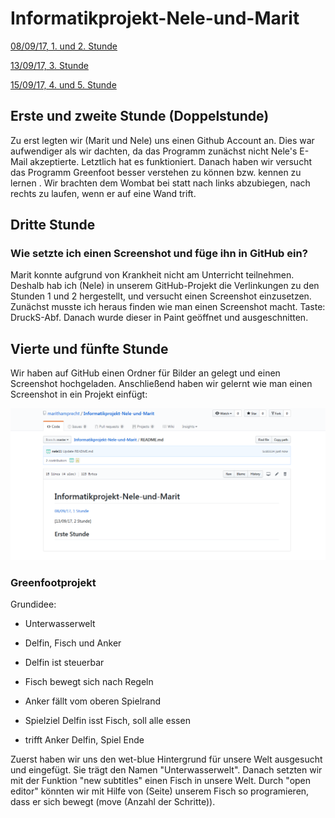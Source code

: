 # Informatikprojekt-Nele-und-Marit
[08/09/17, 1. und 2. Stunde](#1)

[13/09/17, 3. Stunde](#2)


[15/09/17, 4. und 5. Stunde](#3)






## Erste und zweite Stunde<a name="1"></a> (Doppelstunde)

Zu erst legten wir (Marit und Nele) uns einen Github Account an. Dies war aufwendiger als wir dachten, da das Programm zunächst nicht Nele's E-Mail akzeptierte. Letztlich hat es funktioniert.
Danach haben wir versucht das Programm Greenfoot besser verstehen zu können bzw. kennen zu lernen . Wir brachten dem Wombat bei statt nach links abzubiegen, nach rechts zu laufen, wenn er auf eine Wand trift.








## Dritte Stunde<a name="2"></a>

### Wie setzte ich einen Screenshot und füge ihn in GitHub ein?

Marit konnte aufgrund von Krankheit nicht am Unterricht teilnehmen. Deshalb hab ich (Nele) in unserem GitHub-Projekt die Verlinkungen zu den Stunden 1 und 2 hergestellt, und versucht einen Screenshot einzusetzen. Zunächst musste ich heraus finden wie man einen Screenshot macht. Taste: DruckS-Abf. Danach wurde dieser in Paint geöffnet und ausgeschnitten.





## Vierte und fünfte Stunde<a name="3"></a>

Wir haben auf GitHub einen Ordner für Bilder an gelegt und einen Screenshot hochgeladen. Anschließend haben wir gelernt wie man einen Screenshot in ein Projekt einfügt:


![Screenshot01](Bilder/Screenshot01.png "Shot!")

### Greenfootprojekt 

Grundidee:

- Unterwasserwelt

- Delfin, Fisch und Anker

- Delfin ist steuerbar

- Fisch bewegt sich nach Regeln

- Anker fällt vom oberen Spielrand

- Spielziel Delfin isst Fisch, soll alle essen

- trifft Anker Delfin, Spiel Ende

Zuerst haben wir uns den wet-blue Hintergrund für unsere Welt ausgesucht und eingefügt. Sie trägt den Namen "Unterwasserwelt". Danach setzten wir mit der Funktion "new subtitles" einen Fisch in unsere Welt. Durch "open editor" könnten wir mit Hilfe von (Seite) unserem Fisch so programieren, dass er sich bewegt (move (Anzahl der Schritte)).







